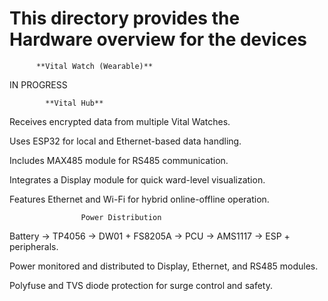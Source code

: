 # This directory provides the Hardware overview for the devices 

          **Vital Watch (Wearable)**


IN PROGRESS



            **Vital Hub**

Receives encrypted data from multiple Vital Watches.

Uses ESP32 for local and Ethernet-based data handling.

Includes MAX485 module for RS485 communication.

Integrates a Display module for quick ward-level visualization.

Features Ethernet and Wi-Fi for hybrid online-offline operation.



                    Power Distribution

Battery → TP4056 → DW01 + FS8205A → PCU → AMS1117 → ESP + peripherals.

Power monitored and distributed to Display, Ethernet, and RS485 modules.

Polyfuse and TVS diode protection for surge control and safety.
